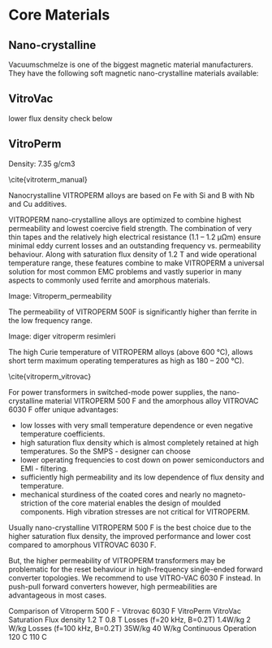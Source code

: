 # Core Materials

## Nano-crystalline

Vacuumschmelze is one of the biggest magnetic material manufacturers. They have the following soft magnetic nano-crystalline materials available:

## VitroVac
lower flux density check below

## VitroPerm

Density: 7.35 g/cm3

\cite{vitroterm_manual}

Nanocrystalline VITROPERM alloys are based on Fe with Si and B with Nb and Cu additives.

VITROPERM nano-crystalline alloys are optimized to combine highest permeability and lowest coercive field strength. The combination of very thin tapes and the relatively high electrical resistance (1.1 – 1.2 μΩm) ensure minimal eddy current losses and an outstanding frequency vs. permeability behaviour. Along with saturation flux density of 1.2 T and wide operational temperature range, these features combine to make VITROPERM a universal solution for most common EMC problems and vastly superior in many aspects to commonly used ferrite and amorphous materials.

Image: Vitroperm_permeability

The permeability of VITROPERM 500F is significantly higher than ferrite in the low frequency range.

Image: diger vitroperm resimleri

The high Curie temperature of VITROPERM alloys
(above 600 °C), allows short term maximum operating temperatures as high as 180 – 200 °C).



\cite{vitroperm_vitrovac}

For power transformers in switched-mode power supplies, the nano-crystalline material VITROPERM 500 F and the amorphous alloy VITROVAC 6030 F offer unique advantages:

* low losses with very small temperature dependence or even negative temperature coefficients.
* high saturation flux density which is almost completely retained at high temperatures. So the SMPS - designer can choose
* lower operating frequencies to cost down on power semiconductors and EMI - filtering.
* sufficiently high permeability and its low dependence of flux density and temperature.
* mechanical sturdiness of the coated cores and nearly no magneto-striction of the core material enables the design of moulded components. High vibration stresses are not critical for VITROPERM.

Usually nano-crystalline VITROPERM 500 F is the best choice due to the higher saturation flux density, the improved performance and lower cost compared to amorphous VITROVAC 6030 F. 

But, the higher permeability of VITROPERM transformers may be problematic for the reset behaviour in high-frequency single-ended forward converter topologies. We recommend to use VITRO-VAC 6030 F instead. In push-pull forward converters however, high permeabilities are advantageous in most cases.


Comparison of Vitroperm 500 F - Vitrovac 6030 F
							VitroPerm 	VitroVac
Saturation Flux density 	1.2 T 		0.8 T
Losses (f=20 kHz, B=0.2T) 	1.4W/kg 	2 W/kg
Losses (f=100 kHz, B=0.2T) 	35W/kg 		40 W/kg	
Continuous Operation 		120 C 		110 C

